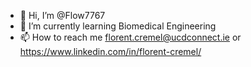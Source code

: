 - 👋 Hi, I’m @Flow7767
- 🌱 I’m currently learning Biomedical Engineering 
- 📫 How to reach me florent.cremel@ucdconnect.ie or https://www.linkedin.com/in/florent-cremel/
<!---
Flow7767/Flow7767 is a ✨ special ✨ repository because its `README.md` (this file) appears on your GitHub profile.
You can click the Preview link to take a look at your changes.
--->
